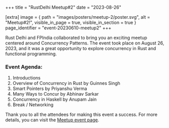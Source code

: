 +++
title = "RustDelhi Meetup#2"
date = "2023-08-26"

[extra]
    image = { path = "images/posters/meetup-2/poster.svg", alt = "Meetup#2!", visible_in_page = true, visible_in_section = true }
    page_identifier = "event-20230610-meetup2"
+++

Rust Delhi and FPIndia collaborated to bring you an exciting meetup centered around Concurrency Patterns. The event took place on August 26, 2023, and it was a great opportunity to explore concurrency in Rust and functional programming.

### Event Agenda:

1. Introductions
2. Overview of Concurrency in Rust by Guinnes Singh
3. Smart Pointers by Priyanshu Verma
4. Many Ways to Concur by Abhinav Sarkar
5. Concurrency in Haskell by Anupam Jain
6. Break / Networking

Thank you to all the attendees for making this event a success. For more details, you can visit the [Meetup event page](https://www.meetup.com/rustdelhi/events/295486853/).
